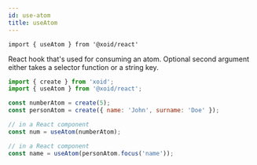```yaml
---
id: use-atom
title: useAtom
---
```


`import { useAtom } from '@xoid/react'`

React hook that's used for consuming an atom. Optional second argument either takes a selector function or a string key.

```js
import { create } from 'xoid';
import { useAtom } from '@xoid/react';

const numberAtom = create(5);
const personAtom = create({ name: 'John', surname: 'Doe' });

// in a React component
const num = useAtom(numberAtom);

// in a React component
const name = useAtom(personAtom.focus('name'));
```
